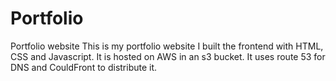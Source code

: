 # Portfolio
Portfolio website
This is my portfolio website I built the frontend with HTML, CSS and Javascript. 
It is hosted on AWS in an s3 bucket. It uses route 53 for DNS and CouldFront to distribute it.
